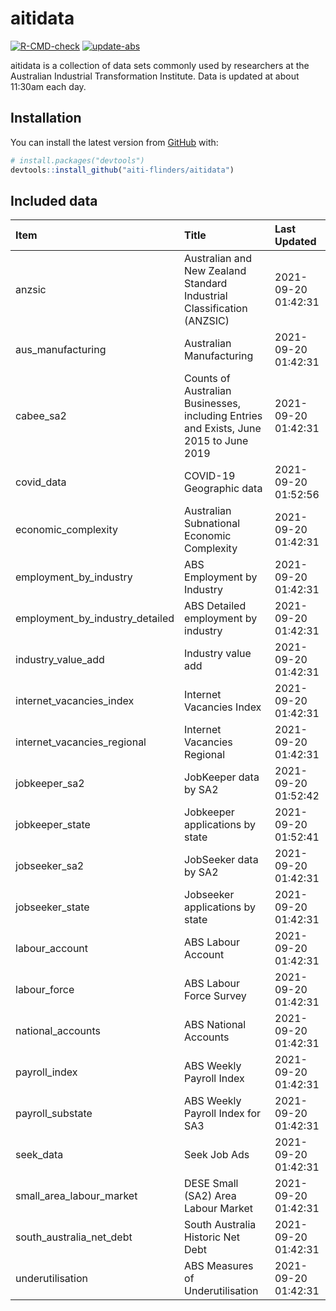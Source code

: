 
<!-- README.md is generated from README.Rmd. Please edit that file -->

# aitidata

<!-- badges: start -->

[![R-CMD-check](https://github.com/aiti-flinders/aitidata/actions/workflows/R-CMD-check.yaml/badge.svg)](https://github.com/aiti-flinders/aitidata/actions/workflows/R-CMD-check.yaml)
[![update-abs](https://github.com/aiti-flinders/aitidata/workflows/update-abs/badge.svg)](https://github.com/aiti-flinders/aitidata/actions)
<!-- badges: end -->

aitidata is a collection of data sets commonly used by researchers at
the Australian Industrial Transformation Institute. Data is updated at
about 11:30am each day.

## Installation

You can install the latest version from [GitHub](https://github.com/)
with:

``` r
# install.packages("devtools")
devtools::install_github("aiti-flinders/aitidata")
```

## Included data

| Item                               | Title                                                                                 | Last Updated        |
| :--------------------------------- | :------------------------------------------------------------------------------------ | :------------------ |
| anzsic                             | Australian and New Zealand Standard Industrial Classification (ANZSIC)                | 2021-09-20 01:42:31 |
| aus\_manufacturing                 | Australian Manufacturing                                                              | 2021-09-20 01:42:31 |
| cabee\_sa2                         | Counts of Australian Businesses, including Entries and Exists, June 2015 to June 2019 | 2021-09-20 01:42:31 |
| covid\_data                        | COVID-19 Geographic data                                                              | 2021-09-20 01:52:56 |
| economic\_complexity               | Australian Subnational Economic Complexity                                            | 2021-09-20 01:42:31 |
| employment\_by\_industry           | ABS Employment by Industry                                                            | 2021-09-20 01:42:31 |
| employment\_by\_industry\_detailed | ABS Detailed employment by industry                                                   | 2021-09-20 01:42:31 |
| industry\_value\_add               | Industry value add                                                                    | 2021-09-20 01:42:31 |
| internet\_vacancies\_index         | Internet Vacancies Index                                                              | 2021-09-20 01:42:31 |
| internet\_vacancies\_regional      | Internet Vacancies Regional                                                           | 2021-09-20 01:42:31 |
| jobkeeper\_sa2                     | JobKeeper data by SA2                                                                 | 2021-09-20 01:52:42 |
| jobkeeper\_state                   | Jobkeeper applications by state                                                       | 2021-09-20 01:52:41 |
| jobseeker\_sa2                     | JobSeeker data by SA2                                                                 | 2021-09-20 01:42:31 |
| jobseeker\_state                   | Jobseeker applications by state                                                       | 2021-09-20 01:42:31 |
| labour\_account                    | ABS Labour Account                                                                    | 2021-09-20 01:42:31 |
| labour\_force                      | ABS Labour Force Survey                                                               | 2021-09-20 01:42:31 |
| national\_accounts                 | ABS National Accounts                                                                 | 2021-09-20 01:42:31 |
| payroll\_index                     | ABS Weekly Payroll Index                                                              | 2021-09-20 01:42:31 |
| payroll\_substate                  | ABS Weekly Payroll Index for SA3                                                      | 2021-09-20 01:42:31 |
| seek\_data                         | Seek Job Ads                                                                          | 2021-09-20 01:42:31 |
| small\_area\_labour\_market        | DESE Small (SA2) Area Labour Market                                                   | 2021-09-20 01:42:31 |
| south\_australia\_net\_debt        | South Australia Historic Net Debt                                                     | 2021-09-20 01:42:31 |
| underutilisation                   | ABS Measures of Underutilisation                                                      | 2021-09-20 01:42:31 |
